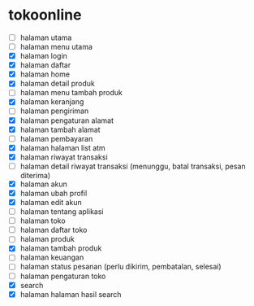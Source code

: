 # tokoonline

- [ ] halaman utama
- [ ] halaman menu utama
- [x] halaman login
- [x] halaman daftar
- [x] halaman home
- [x] halaman detail produk
- [ ] halaman menu tambah produk
- [x] halaman keranjang
- [ ] halaman pengiriman 
- [x] halaman pengaturan alamat
- [x] halaman tambah alamat
- [ ] halaman pembayaran
- [x] halaman halaman list atm
- [x] halaman riwayat transaksi
- [ ] halaman detail riwayat transaksi (menunggu, batal transaksi, pesan diterima)
- [x] halaman akun
- [x] halaman ubah profil
- [x] halaman edit akun
- [ ] halaman tentang aplikasi
- [ ] halaman toko
- [ ] halaman daftar toko
- [ ] halaman produk
- [x] halaman tambah produk
- [ ] halaman keuangan
- [ ] halaman status pesanan (perlu dikirim, pembatalan, selesai)
- [ ] halaman pengaturan toko
- [x] search
- [x] halaman halaman hasil search
